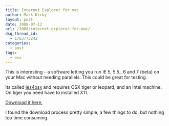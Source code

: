```yaml
---
title: Internet Explorer for mac
author: Mark Kirby
layout: post
date: 2008-07-12
url: /2008/internet-explorer-for-mac/
dsq_thread_id:
  - 1763773242
categories:
  - post
tags:
  - osx
---
```

This is interesting &#8211; a software letting you run IE 5, 5.5., 6 and 7 (beta) on your Mac without needing parallels. This could be great for testing.

Its called [ies4osx][1] and requires OSX tiger or leopard, and an Intel machine. On tiger you need have to installed X11.

[Download it here.][1]

I found the download process pretty simple, a few things to do, but nothing too time consuming.

 [1]: http://www.kronenberg.org/ies4osx/
